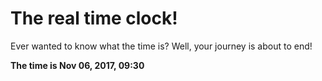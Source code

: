 # The real time clock!

Ever wanted to know what the time is? Well, your journey is about to end!

**The time is Nov 06, 2017, 09:30**